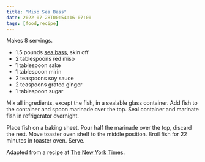 ```yaml
---
title: "Miso Sea Bass"
date: 2022-07-28T00:54:16-07:00
tags: [food,recipe]
---
```

Makes 8 servings.

* 1.5 pounds [sea bass][2], skin off
* 2 tablespoons red miso
* 1 tablespoon sake
* 1 tablespoon mirin
* 2 teaspoons soy sauce
* 2 teaspoons grated ginger
* 1 tablespoon sugar

Mix all ingredients, except the fish, in a sealable glass container.
Add fish to the container and spoon marinade over the top.
Seal container and marinate fish in refrigerator overnight.

Place fish on a baking sheet. Pour half the marinade over the top, discard
the rest.
Move toaster oven shelf to the middle position.
Broil fish for 22 minutes in toaster oven.
Serve.

Adapted from a recipe at [The New York Times][1].

[1]: https://cooking.nytimes.com/recipes/1015737-miso-glazed-sea-bass
[2]: https://www.costco.com/kirkland-signature-wild-chilean-sea-bass%2C-4-oz---6-oz-portion%2C-1.5-lbs.product.100444151.html

